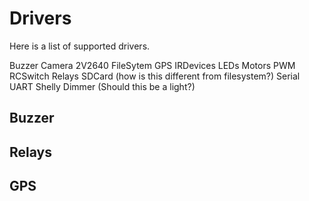 # Drivers

Here is a list of supported drivers.

Buzzer
Camera 2V2640
FileSytem
GPS
IRDevices
LEDs
Motors
PWM
RCSwitch
Relays
SDCard (how is this different from filesystem?)
Serial UART
Shelly Dimmer (Should this be a light?)

## Buzzer


## Relays


## GPS

